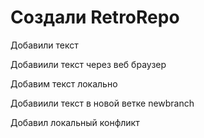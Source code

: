 ﻿# Создали RetroRepo

Добавили текст

Добавиили текст через веб браузер

Добавим текст локально

Добавиили текст в новой ветке newbranch

Добавил локальный конфликт